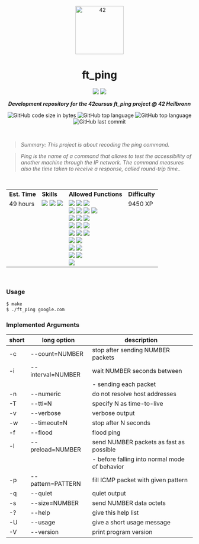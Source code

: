 <p align="center">
	<img width="130px;" src="https://game.42sp.org.br/static/assets/images/42_logo_black.svg" align="center" alt="42" />
	<h1 align="center">ft_ping</h1>
</p>
<p align="center">
	<img src="https://img.shields.io/badge/Success-125/100_✓-gray.svg?colorA=61c265&colorB=4CAF50&style=for-the-badge">
	<img src="https://img.shields.io/badge/Linux-FCC624?style=for-the-badge&logo=linux&logoColor=black">
</p>

<p align="center">
	<b><i>Development repository for the 42cursus ft_ping project @ 42 Heilbronn</i></b><br>
</p>

<p align="center">
	<img alt="GitHub code size in bytes" src="https://img.shields.io/github/languages/code-size/iwillenshofer/ft_ping?color=blueviolet" />
	<img alt="GitHub top language" src="https://img.shields.io/github/languages/top/iwillenshofer/ft_ping?color=blue" />
	<img alt="GitHub top language" src="https://img.shields.io/github/commit-activity/t/iwillenshofer/ft_ping?color=brightgreen" />
	<img alt="GitHub last commit" src="https://img.shields.io/github/last-commit/iwillenshofer/ft_ping?color=brightgreen" />
</p>
<br>

> _Summary: This project is about recoding the ping command._

> _Ping is the name of a command that allows to test the accessibility of another machine through the IP network. The command measures also the time taken to receive a response, called round-trip time.._

<br>

<p align="center">
	<table>
		<tr>
			<td><b>Est. Time</b></td>
			<td><b>Skills</b></td>
			<td><b>Allowed Functions</b></td>
			<td><b>Difficulty</b></td>
		</tr>
		<tr>
			<td valign="top">49 hours</td>
			<td valign="top">
<img src="https://img.shields.io/badge/Unix-555">
<img src="https://img.shields.io/badge/Network & system administration -555">
<img src="https://img.shields.io/badge/Imperative programming-555">
			</td>
			<td valign="top">
				<img src="https://img.shields.io/badge/gettimeofday()-lightgrey">
				<img src="https://img.shields.io/badge/exit()-lightgrey">
				<img src="https://img.shields.io/badge/inet__ntop()-lightgrey"><br>
				<img src="https://img.shields.io/badge/inet__pton()-lightgrey">
				<img src="https://img.shields.io/badge/nthos()-lightgrey">
				<img src="https://img.shields.io/badge/htons()-lightgrey">
				<img src="https://img.shields.io/badge/signal()-lightgrey"><br>
				<img src="https://img.shields.io/badge/alarm()-lightgrey">
				<img src="https://img.shields.io/badge/usleep()-lightgrey">
				<img src="https://img.shields.io/badge/socket()-lightgrey"><br>
				<img src="https://img.shields.io/badge/setsockopt()-lightgrey">
				<img src="https://img.shields.io/badge/close()-lightgrey">
				<img src="https://img.shields.io/badge/sendto()-lightgrey"><br>
				<img src="https://img.shields.io/badge/recvmsg()-lightgrey">
				<img src="https://img.shields.io/badge/getpid()-lightgrey">
				<img src="https://img.shields.io/badge/getuid()-lightgrey"><br>
				<img src="https://img.shields.io/badge/getaddrinfo()-lightgrey">
				<img src="https://img.shields.io/badge/getnameinfo()-lightgrey"><br>
				<img src="https://img.shields.io/badge/freeaddrinfo()-lightgrey">
				<img src="https://img.shields.io/badge/strerror()-lightgrey"><br>
				<img src="https://img.shields.io/badge/gai__strerror()-lightgrey">
				<img src="https://img.shields.io/badge/printf()_and_its_family-lightgrey"><br>
				<img src="https://img.shields.io/badge/libft_library-lightgrey">
			</td>
			<td valign="top"> 9450 XP</td>
		</tr>
	</table>
</p>

<br>

### Usage
```bash
$ make
$ ./ft_ping google.com
```

### Implemented Arguments

|short| long option | description |
|--- |--- |--- |
| -c	| --count=NUMBER       |   stop after sending NUMBER packets													|
| -i	| --interval=NUMBER    |   wait NUMBER seconds between 															|
||| - sending each packet	|
| -n	| --numeric            |   do not resolve host addresses														|
| -T	| --ttl=N              |   specify N as time-to-live															|
| -v	| --verbose            |   verbose output																		|
| -w	| --timeout=N          |   stop after N seconds																	|
| -f	| --flood              |   flood ping																			|
| -l	| --preload=NUMBER     |   send NUMBER packets as fast as possible |
||| - before falling into normal mode of behavior	|
| -p	| --pattern=PATTERN    |   fill ICMP packet with given pattern													|
| -q	| --quiet              |   quiet output																			|
| -s	| --size=NUMBER        |   send NUMBER data octets																|
| -?	| --help               |   give this help list																	|
| -U	| --usage              |   give a short usage message															|
| -V	| --version            |   print program version																|
